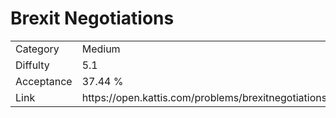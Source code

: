# Brexit Negotiations

<table>
    <tr>
        <td>Category</td>
        <td>Medium</td>
    </tr>
    <tr>
        <td>Diffulty</td>
        <td>5.1</td>
    </tr>
    <tr>
        <td>Acceptance</td>
        <td>37.44 %</td>
    </tr>
    <tr>
        <td>Link</td>
        <td>https://open.kattis.com/problems/brexitnegotiations</td>
    </tr>
</table>